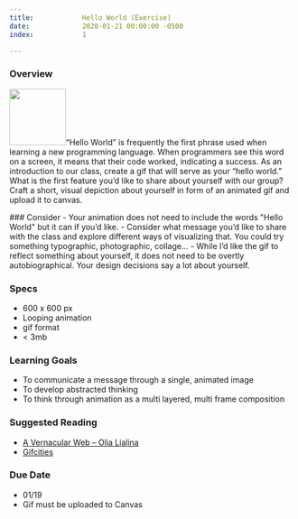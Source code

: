 ```yaml
---
title:            Hello World (Exercise)
date:             2020-01-21 00:00:00 -0500
index:            1

---
```


### Overview
<p style="clear: both;">
  <img src="../assets/images/hello-world.gif" width="100" class="syllabus-img">&ldquo;Hello World&rdquo; is frequently the first phrase used when learning a new programming language. When programmers see this word on a screen, it means that their code worked, indicating a success. As an introduction to our class, create a gif that will serve as your &ldquo;hello world.&rdquo; What is the first feature you&rsquo;d like to share about yourself with our group? Craft a short, visual depiction about yourself in form of an animated gif and upload it to canvas.
</p>
### Consider
- Your animation does not need to include the words "Hello World" but it can if you&rsquo;d like.
- Consider what message you&rsquo;d like to share with the class and explore different ways of visualizing that. You could try something typographic, photographic, collage...
- While I&rsquo;d like the gif to reflect something about yourself, it does not need to be overtly autobiographical. Your design decisions say a lot about yourself.

### Specs
- 600 x 600 px
- Looping animation
- gif format
- < 3mb


### Learning Goals
- To communicate a message through a single, animated image
- To develop abstracted thinking
- To think through animation as a multi layered, multi frame composition

### Suggested Reading
- <a href="https://www.artforum.com/interviews/olia-lialina-discusses-visibility-and-network-portraiture-on-the-world-wide-web-82591" target="_blank">A Vernacular Web – Olia Lialina</a>
- <a href="https://gifcities.org/" target="_blank">Gifcities</a>

### Due Date
- 01/19
- Gif must be uploaded to Canvas
